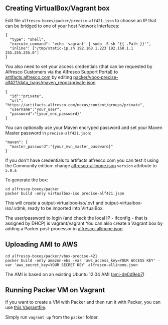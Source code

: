 Creating VirtualBox/Vagrant box
---
Edit file ```alfresco-boxes/packer/precise-alf421.json``` to choose an IP that can be bridged to one of your host Network Interfaces:
```
{
  "type": "shell",
  "execute_command": "echo 'vagrant' | sudo -S sh '{{ .Path }}'",
  "inline": ["/tmp/static-ip.sh 192.168.1.223 192.168.1.1 255.255.255.0"]
}
```

You also need to set your access credentials (that can be requested by Alfresco Customers via the Alfresco Support Portal) to [artifacts.alfresco.com](https://artifacts.alfresco.com) by editing [packer/vbox-precise-alf421/data_bags/maven_repos/private.json](https://github.com/maoo/alfresco-boxes/blob/master/common/data_bags/maven_repos/private.json)
```
{
  "id":"private",
  "url": "https://artifacts.alfresco.com/nexus/content/groups/private",
  "username":"your_user",
  "password":"{your_enc_password}"
}
```

You can optionally use your Maven encryped password and set your Maven Master password in ```precise-alf421.json```:
```
"maven": {
  "master_password":"{your_mvn_master_password}"
}
```

If you don't have credentials to artifacts.alfresco.com you can test it using the Community edition: change [alfresco-allinone.json](https://github.com/maoo/alfresco-boxes/tree/master/packer/precise-alf421.json#L73) ```version``` attribute to ```5.0.a```

To generate the box:
```
cd alfresco-boxes/packer
packer build -only virtualbox-iso precise-alf421.json
```
This will create a output-virtualbox-iso/<box-name>.ovf and output-virtualbox-iso/<box-name>.vdmk, ready to be imported into VirtualBox.

The user/password to login (and check the local IP - ifconfig - that is assigned by DHCP) is vagrant/vagrant
You can also create a Vagrant box by adding a Packer post-processor in [alfresco-allinone.json](https://github.com/maoo/alfresco-boxes/tree/master/packer/precise-alf421.json#L168)

Uploading AMI to AWS
---
```
cd alfresco-boxes/packer/vbox-precise-421
packer build -only amazon-ebs -var 'aws_access_key=YOUR ACCESS KEY' -var 'aws_secret_key=YOUR SECRET KEY' alfresco-allinone.json
```
The AMI is based on an existing Ubuntu 12.04 AMI ([ami-de0d9eb7](http://thecloudmarket.com/image/ami-de0d9eb7--ubuntu-images-ebs-ubuntu-precise-12-04-amd64-server-20130222))

Running Packer VM on Vagrant
---
If you want to create a VM with Packer and then run it with Packer, you can use  [this Vagrantfile](https://github.com/maoo/alfresco-boxes/tree/master/packer/Vagrantfile).

Simply run ```vagrant up``` from the ```packer``` folder.
